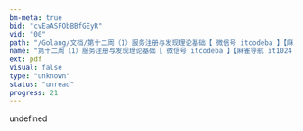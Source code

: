 ```yaml
---
bm-meta: true
bid: "cvEaASFObBBfGEyR"
vid: "00"
path: "/Golang/文档/第十二周（1）服务注册与发现理论基础【 微信号 itcodeba 】【麻雀导航 it1024.site】.pdf"
name: "第十二周（1）服务注册与发现理论基础【 微信号 itcodeba 】【麻雀导航 it1024.site】"
ext: pdf
visual: false
type: "unknown"
status: "unread"
progress: 21
---
```

undefined